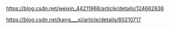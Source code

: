 https://blog.csdn.net/weixin_44211968/article/details/124662836

https://blog.csdn.net/kang___xi/article/details/80210717